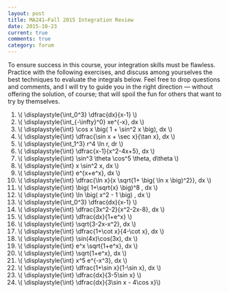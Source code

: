 ```yaml
---
layout: post
title: MA241—Fall 2015 Integration Review
date: 2015-10-23 
current: true
comments: true
category: forum
---
```


<div class="well">
	To ensure success in this course, your integration skills must be flawless. Practice with the following exercises, and discuss among yourselves the best techniques to evaluate the integrals below. Feel free to drop questions and comments, and I will try to guide you in the right direction — without offering the solution, of course; that will spoil the fun for others that want to try by themselves.
</div>

1. <span>\\( \displaystyle{\int_0^3} \dfrac{dx}{x-1} \\)</span>
2. <span>\\( \displaystyle{\int_{-\infty}^0} xe^{-x}\, dx \\)</span>
3. <span>\\( \displaystyle{\int} \cos x \big( 1 + \sin^2 x \big)\, dx \\)</span>
4. <span>\\( \displaystyle{\int} \dfrac{\sin x + \sec x}{\tan x}\, dx \\)</span>
5. <span>\\( \displaystyle{\int_1^3} r^4 \ln r\, dr \\)</span>
6. <span>\\( \displaystyle{\int} \dfrac{x-1}{x^2-4x+5}\, dx \\)</span>
7. <span>\\( \displaystyle{\int} \sin^3 \theta \cos^5 \theta\, d\theta \\)</span>
8. <span>\\( \displaystyle{\int} x \sin^2 x\, dx \\)</span>
9. <span>\\( \displaystyle{\int} e^{x+e^x}\, dx \\)</span>
0. <span>\\( \displaystyle{\int} \dfrac{\ln x}{x \sqrt{1+ \big( \ln x \big)^2}}\, dx \\)</span>
1. <span>\\( \displaystyle{\int} \big( 1+\sqrt{x} \big)^8 \, dx \\)</span>
2. <span>\\( \displaystyle{\int} \ln \big( x^2 - 1 \big) \, dx \\)</span>
1. <span>\\( \displaystyle{\int_0^3} \dfrac{dx}{x-1} \\)</span>
2. <span>\\( \displaystyle{\int} \dfrac{3x^2-2}{x^2-2x-8}\, dx \\)</span>
3. <span>\\( \displaystyle{\int} \dfrac{dx}{1+e^x} \\)</span>
4. <span>\\( \displaystyle{\int} \sqrt{3-2x-x^2}\, dx \\)</span>
5. <span>\\( \displaystyle{\int} \dfrac{1+\cot x}{4-\cot x}\, dx \\)</span>
6. <span>\\( \displaystyle{\int} \sin(4x)\cos(3x)\, dx \\)</span>
7. <span>\\( \displaystyle{\int} e^x \sqrt{1+e^x}\, dx \\)</span>
8. <span>\\( \displaystyle{\int} \sqrt{1+e^x}\, dx \\)</span>
9. <span>\\( \displaystyle{\int} x^5 e^{-x^3}\, dx \\)</span>
0. <span>\\( \displaystyle{\int} \dfrac{1+\sin x}{1-\sin x}\, dx \\)</span>
1. <span>\\( \displaystyle{\int} \dfrac{dx}{3-5\sin x} \\)</span>
2. <span>\\( \displaystyle{\int} \dfrac{dx}{3\sin x - 4\cos x}\\)</span>
